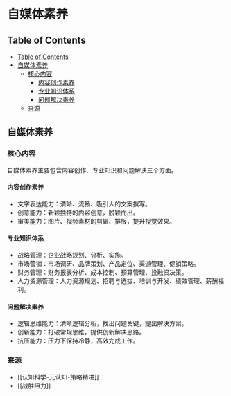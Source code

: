 # 自媒体素养
## Table of Contents

- [Table of Contents](#table-of-contents)
- [自媒体素养](#自媒体素养)
  - [核心内容](#核心内容)
    - [内容创作素养](#内容创作素养)
    - [专业知识体系](#专业知识体系)
    - [问题解决素养](#问题解决素养)
  - [来源](#来源)

## 自媒体素养

### 核心内容

自媒体素养主要包含内容创作、专业知识和问题解决三个方面。

#### 内容创作素养

- 文字表达能力：清晰、流畅、吸引人的文案撰写。
- 创意能力：新颖独特的内容创意，脱颖而出。
- 审美能力：图片、视频素材的剪辑、排版，提升视觉效果。

#### 专业知识体系

- 战略管理：企业战略规划、分析、实施。
- 市场营销：市场调研、品牌策划、产品定位、渠道管理、促销策略。
- 财务管理：财务报表分析、成本控制、预算管理、投融资决策。
- 人力资源管理：人力资源规划、招聘与选拔、培训与开发、绩效管理、薪酬福利。

#### 问题解决素养

- 逻辑思维能力：清晰逻辑分析，找出问题关键，提出解决方案。
- 创新能力：打破常规思维，提供创新解决思路。
- 抗压能力：压力下保持冷静，高效完成工作。

### 来源

- [[认知科学-元认知-策略精进]]
- [[战胜阻力]]

